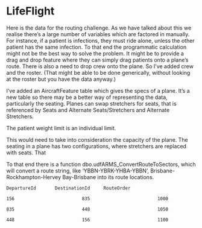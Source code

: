 # LifeFlight

Here is the data for the routing challenge. As we have talked about this we realise there’s a large number of variables 
which are factored in manually. For instance, if a patient is infections, they must ride alone, unless the other patient 
has the same infection. To that end the programmatic calculation might not be the best way to solve the problem. It 
might be to provide a drag and drop feature where they can simply drag patients onto a plane’s route. There is also a 
need to drop crew onto the plane. So I’ve added crew and the roster. (That might be able to be done generically, without 
looking at the roster but you have the data anyway.)


I’ve added an AircraftFeature table which gives the specs of a plane. It’s a new table so there may be a better way of 
representing the data, particularly the seating. Planes can swap stretchers for seats, that is referenced by Seats and 
Alternate Seats/Stretchers and Alternate Stretchers.

The patient weight limit is an individual limit.
 
This would need to take into consideration the capacity of the plane. The seating in a plane has two configurations, 
where stretchers are replaced with seats. That

To that end there is a function dbo.udfARMS_ConvertRouteToSectors, which will convert a route string, like 
‘YBBN-YBRK-YHBA-YBBN’, Brisbane-Rockhampton-Hervey Bay-Brisbane into its route locations.

 

    DepartureId       DestinationId     RouteOrder
    
    156                         835                         1000
    
    835                         448                         1050
    
    448                         156                         1100